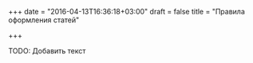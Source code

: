+++
date = "2016-04-13T16:36:18+03:00"
draft = false
title = "Правила оформления статей"

+++

TODO: Добавить текст